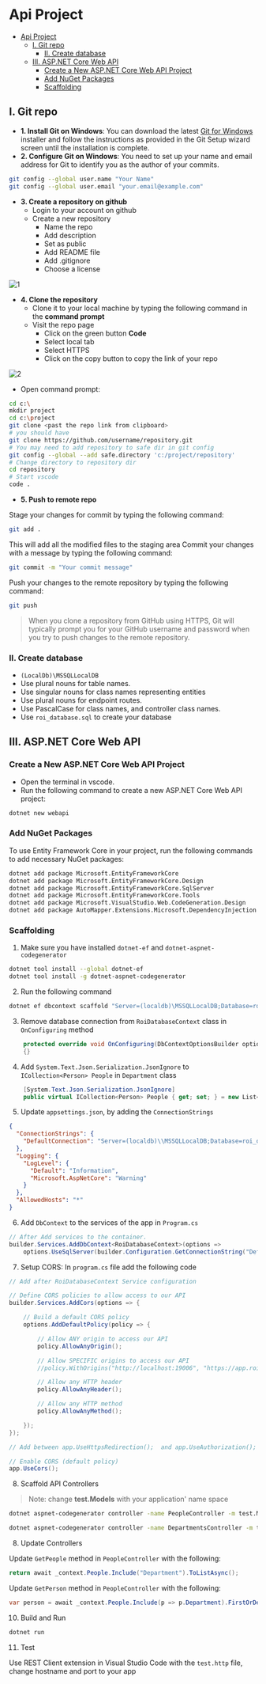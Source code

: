 # Api Project

- [Api Project](#api-project)
  - [I. Git repo](#i-git-repo)
    - [II. Create database](#ii-create-database)
  - [III. ASP.NET Core Web API](#iii-aspnet-core-web-api)
    - [Create a New ASP.NET Core Web API Project](#create-a-new-aspnet-core-web-api-project)
    - [Add NuGet Packages](#add-nuget-packages)
    - [Scaffolding](#scaffolding)

## I. Git repo

- **1. Install Git on Windows**: You can download the latest [Git for Windows](https://gitforwindows.org/) installer and follow the instructions as provided in the Git Setup wizard screen until the installation is complete.
- **2. Configure Git on Windows**: You need to set up your name and email address for Git to identify you as the author of your commits.

```bash
git config --global user.name "Your Name"
git config --global user.email "your.email@example.com"
```

- **3. Create a repository on github**
  - Login to your account on github
  - Create a new repository
    - Name the repo
    - Add description
    - Set as public
    - Add README file
    - Add .gitignore
    - Choose a license

![1](../Images/JH_2023-11-12-11-23-17.png)

- **4. Clone the repository**
  - Clone it to your local machine by typing the following command in the **command prompt**
  - Visit the repo page
    - Click on the green button **Code**
    - Select local tab
    - Select HTTPS
    - Click on the copy button to copy the link of your repo

![2](../Images/JH_2023-11-12-11-31-37.png)

- Open command prompt:

```bash
cd c:\
mkdir project
cd c:\project
git clone <past the repo link from clipboard>
# you should have
git clone https://github.com/username/repository.git
# You may need to add repository to safe dir in git config
git config --global --add safe.directory 'c:/project/repository'
# Change directory to repository dir
cd repository
# Start vscode
code .
```

- **5. Push to remote repo**

Stage your changes for commit by typing the following command:

```bash
git add .
```

This will add all the modified files to the staging area
Commit your changes with a message by typing the following command:

```bash
git commit -m "Your commit message"
```

Push your changes to the remote repository by typing the following command:

```bash
git push
```

> When you clone a repository from GitHub using HTTPS, Git will typically prompt you for your GitHub username and password when you try to push changes to the remote repository.

### II. Create database

- `(LocalDb)\MSSQLLocalDB`
- Use plural nouns for table names.
- Use singular nouns for class names representing entities
- Use plural nouns for endpoint routes.
- Use PascalCase for class names, and controller class names.
- Use `roi_database.sql` to create your database

## III. ASP.NET Core Web API

### Create a New ASP.NET Core Web API Project

- Open the terminal in vscode.
- Run the following command to create a new ASP.NET Core Web API project:

```bash
dotnet new webapi
```

### Add NuGet Packages

To use Entity Framework Core in your project, run the following commands to add necessary NuGet packages:

```bash
dotnet add package Microsoft.EntityFrameworkCore
dotnet add package Microsoft.EntityFrameworkCore.Design
dotnet add package Microsoft.EntityFrameworkCore.SqlServer
dotnet add package Microsoft.EntityFrameworkCore.Tools
dotnet add package Microsoft.VisualStudio.Web.CodeGeneration.Design
dotnet add package AutoMapper.Extensions.Microsoft.DependencyInjection
```

### Scaffolding

1. Make sure you have installed `dotnet-ef` and `dotnet-aspnet-codegenerator`

```bash
dotnet tool install --global dotnet-ef
dotnet tool install -g dotnet-aspnet-codegenerator
```

2. Run the following command

```bash
dotnet ef dbcontext scaffold "Server=(localdb)\MSSQLLocalDB;Database=roi_database;Trusted_Connection=True;" Microsoft.EntityFrameworkCore.SqlServer -o Models
```

3. Remove database connection from `RoiDatabaseContext` class in `OnConfiguring` method

```csharp
    protected override void OnConfiguring(DbContextOptionsBuilder optionsBuilder)
    {}
```

4. Add `System.Text.Json.Serialization.JsonIgnore` to `ICollection<Person> People` in `Department` class

```csharp
    [System.Text.Json.Serialization.JsonIgnore]
    public virtual ICollection<Person> People { get; set; } = new List<Person>();
```

5. Update `appsettings.json`, by adding the `ConnectionStrings`

```json
{
  "ConnectionStrings": {
    "DefaultConnection": "Server=(localdb)\\MSSQLLocalDB;Database=roi_database;Trusted_Connection=True;"
  },
  "Logging": {
    "LogLevel": {
      "Default": "Information",
      "Microsoft.AspNetCore": "Warning"
    }
  },
  "AllowedHosts": "*"
}
```

6. Add `DbContext` to the services of the app in `Program.cs`

```csharp
// After Add services to the container.
builder.Services.AddDbContext<RoiDatabaseContext>(options =>
    options.UseSqlServer(builder.Configuration.GetConnectionString("DefaultConnection")));
```

7. Setup CORS: In `program.cs` file add the following code

```csharp
// Add after RoiDatabaseContext Service configuration

// Define CORS policies to allow access to our API
builder.Services.AddCors(options => {

    // Build a default CORS policy
    options.AddDefaultPolicy(policy => {

        // Allow ANY origin to access our API
        policy.AllowAnyOrigin();

        // Allow SPECIFIC origins to access our API
        //policy.WithOrigins("http://localhost:19006", "https://app.roi.com.au");

        // Allow any HTTP header
        policy.AllowAnyHeader();

        // Allow any HTTP method
        policy.AllowAnyMethod();

    });
});

// Add between app.UseHttpsRedirection();  and app.UseAuthorization();

// Enable CORS (default policy)
app.UseCors();
```

8. Scaffold API Controllers

> Note: change **test.Models** with your application' name space

```bash
dotnet aspnet-codegenerator controller -name PeopleController -m test.Models.Person -dc test.Models.RoiDatabaseContext --relativeFolderPath Controllers --useDefaultLayout --referenceScriptLibraries -api

dotnet aspnet-codegenerator controller -name DepartmentsController -m test.Models.Department -dc test.Models.RoiDatabaseContext --relativeFolderPath Controllers --useDefaultLayout --referenceScriptLibraries -api
```

8. Update Controllers

Update `GetPeople` method in `PeopleController` with the following:

```csharp
return await _context.People.Include("Department").ToListAsync();
```

Update `GetPerson` method in `PeopleController` with the following:

```csharp
var person = await _context.People.Include(p => p.Department).FirstOrDefaultAsync(p => p.Id == id);
```

10. Build and Run

```bash
dotnet run
```

11. Test

Use REST Client extension in Visual Studio Code with the `test.http` file, change hostname and port to your app
